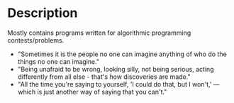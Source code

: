 # Description
Mostly contains programs written for algorithmic programming contests/problems.

- "Sometimes it is the people no one can imagine anything of who do the things no one can imagine."
- "Being unafraid to be wrong, looking silly, not being serious, acting differently from all else - that's how discoveries are made."
- "All the time you're saying to yourself, 'I could do that, but I won't,' — which is just another way of saying that you can't."
